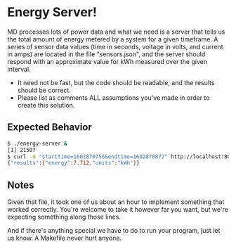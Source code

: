 # Energy Server!

MD processes lots of power data and what we need is a server that tells us the 
total amount of energy metered by a system for a given timeframe.  A series of 
sensor data values (time in seconds, voltage in volts, and current in amps) are 
located in the file "sensors.json", and the server should respond with an approximate 
value for kWh measured over the given interval.

- It need not be fast, but the code should be readable, and the results should be correct.
- Please list as comments ALL assumptions you've made in order to create this solution.

## Expected Behavior

```sh
$ ./energy-server &
[1] 21507
$ curl -d "starttime=1602870756&endtime=1602870872" http://localhost:8080/
{"results":{"energy":7.712,"units":"kWh"}}
```

## Notes

Given that file, it took one of us about an hour to implement something that
worked correctly. You're welcome to take it however far you want, but we're
expecting something along those lines.

And if there's anything special we have to do to run your program, just let us
know. A Makefile never hurt anyone.

